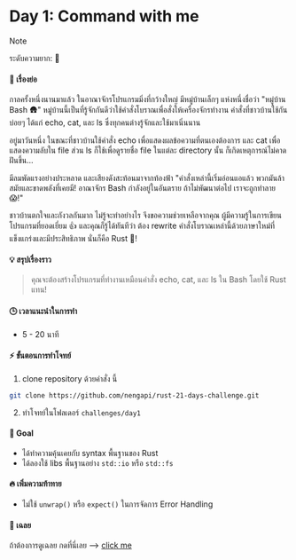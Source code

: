# Day 1: Command with me

> [!NOTE]
> ระดับความยาก: 🌟

#### 🔮 เรื่องย่อ
กาลครั้งหนึ่งนานมาแล้ว ในอาณาจักรโปรแกรมมิ่งที่กว้างใหญ่ มีหมู่บ้านเล็กๆ แห่งหนึ่งชื่อว่า "หมู่บ้าน Bash 🛖" หมู่บ้านนี้เป็นที่รู้จักกันดีว่าใช้คำสั่งโบราณเพื่อสั่งให้เครื่องจักรทำงาน คำสั่งที่ชาวบ้านใช้กันบ่อยๆ ได้แก่ echo, cat, และ ls ซึ่งทุกคนต่างรู้จักและใช้มาเนิ่นนาน

อยู่มาวันหนึ่ง ในขณะที่ชาวบ้านใช้คำสั่ง echo เพื่อแสดงผลข้อความที่ตนเองต้องการ และ cat เพื่อแสดงความลับใน file ส่วน ls ก็ใช้เพื่อดูรายชื่อ file ในแต่ละ directory นั้น ก็เกิดเหตุการณ์ไม่คาดฝันขึ้น...

มีลมพัดแรงอย่างประหลาด และเสียงดังสะท้อนมาจากท้องฟ้า "คำสั่งเหล่านี้เริ่มอ่อนแอแล้ว พวกมันล้าสมัยและขาดพลังที่เคยมี! อาณาจักร Bash กำลังอยู่ในอันตราย ถ้าไม่พัฒนาต่อไป เราจะถูกทำลาย 😱!"

ชาวบ้านตกใจและกังวลกันมาก ไม่รู้จะทำอย่างไร จึงขอความช่วยเหลือจากคุณ ผู้มีความรู้ในการเขียนโปรแกรมที่ยอดเยี่ยม 👍 และคุณก็รู้ได้ทันทีว่า ต้อง rewrite คำสั่งโบราณเหล่านี้ด้วยภาษาใหม่ที่แข็งแกร่งและมีประสิทธิภาพ นั่นก็คือ Rust 🦀!

#### 💡 สรุปเรื่องราว
> คุณจะต้องสร้างโปรแกรมที่ทำงานเหมือนคำสั่ง echo, cat, และ ls ใน Bash โดยใช้ Rust แทน!

#### 🕒 เวลาแนะนำในการทำ
- 5 - 20 นาที
  
#### ⚡️ ขั้นตอนการทำโจทย์
1. clone repository ด้วยคำสั่ง นี้
```bash
git clone https://github.com/nengapi/rust-21-days-challenge.git
```
2. ทำโจทย์ในโฟลเดอร์ `challenges/day1`

#### 🎯 Goal
- ได้ทำความคุ้นเคยกับ syntax พื้นฐานของ Rust
- ได้ลองใช้ libs พื้นฐานอย่าง `std::io` หรือ `std::fs`

#### 🔥 เพิ่มความท้าทาย
- ไม่ใช้ `unwrap()` หรือ `expect()` ในการจัดการ Error Handling

#### 🔑 เฉลย
ถ้าต้องการดูเฉลย กดที่นี่เลย --> [click me](../day1/solution.md)
